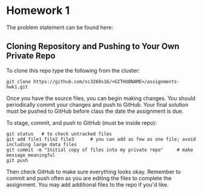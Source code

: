 # Homework 1

The problem statement can be found here: 

## Cloning Repository and Pushing to Your Own Private Repo

To clone this repo type the following from the cluster:

	git clone https://github.com/sc3260s16/<GITHUBNAME>/assignments-hwk1.git

Once you have the source files, you can begin making changes. You should
periodically commit your changes and push to GitHub. Your final solution must
be pushed to GitHub before class the date the assignment is due.
 
To stage, commit, and push to GitHub (must be inside repo):

    git status   # to check untracked files
	git add file1 file2 file3      # you can add as few as one file; avoid including large data files
	git commit -m "Initial copy of files into my private repo"     # make message meaningful
	git push

Then check GitHub to make sure everything looks okay. Remember to commit
and push often as you are editing the files to complete the assignment. You
may add additional files to the repo if you'd like.

